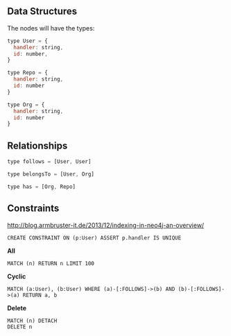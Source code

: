 
## Data Structures

The nodes will have the types:

```javascript
type User = {
  handler: string,
  id: number,
}

type Repo = {
  handler: string,
  id: number
}

type Org = {
  handler: string,
  id: number
}
```

## Relationships

```javascript
type follows = [User, User]

type belongsTo = [User, Org]

type has = [Org, Repo]
```

## Constraints

http://blog.armbruster-it.de/2013/12/indexing-in-neo4j-an-overview/

```cypher
CREATE CONSTRAINT ON (p:User) ASSERT p.handler IS UNIQUE
```

**All**

```
MATCH (n) RETURN n LIMIT 100
```

**Cyclic**

```
MATCH (a:User), (b:User) WHERE (a)-[:FOLLOWS]->(b) AND (b)-[:FOLLOWS]->(a) RETURN a, b
```

**Delete**

```
MATCH (n) DETACH
DELETE n
```
